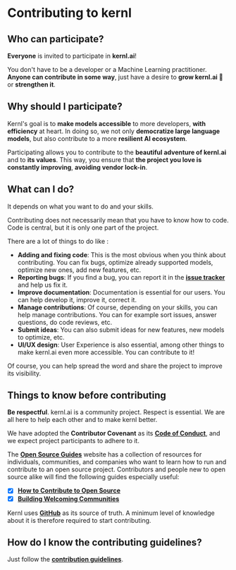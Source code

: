 # Contributing to kernl

## Who can participate?

**Everyone** is invited to participate in **kernl.ai**!

You don't have to be a developer or a Machine Learning practitioner. **Anyone can contribute in some way**, just have a
desire to **grow kernl.ai 🌱** or **strengthen it**.

## Why should I participate?

Kernl's goal is to **make models accessible** to more developers, **with efficiency** at heart.
In doing so, we not only **democratize large language models**, but also contribute to a more **resilient AI ecosystem**.

Participating allows you to contribute to the **beautiful adventure of kernl.ai** and to **its values**.
This way, you ensure that **the project you love is constantly improving**, **avoiding vendor lock-in**.

## What can I do?

It depends on what you want to do and your skills.

Contributing does not necessarily mean that you have to know how to code. Code is central, but it is only one part of the project.

There are a lot of things to do like :

- **Adding and fixing code**: This is the most obvious when you think about contributing. You can fix bugs, optimize already supported models, optimize new ones, add new features, etc.
- **Reporting bugs**: If you find a bug, you can report it in the **[issue tracker](https://github.com/ELS-RD/kernl/issues)** and help us fix it.
- **Improve documentation**: Documentation is essential for our users. You can help develop it, improve it, correct it. 
- **Manage contributions**: Of course, depending on your skills, you can help manage contributions. You can for example sort issues, answer questions, do code reviews, etc.
- **Submit ideas**: You can also submit ideas for new features, new models to optimize, etc.
- **UI/UX design**: User Experience is also essential, among other things to make kernl.ai even more accessible. You can contribute to it!

Of course, you can help spread the word and share the project to improve its visibility.

## Things to know before contributing

**Be respectful**. kernl.ai is a community project. Respect is essential. We are all here to help each other and to make kernl better.

We have adopted the **Contributor Covenant** as its **[Code of Conduct](code-of-conduct.md)**, and we expect project participants to adhere to it.

The **[Open Source Guides](https://opensource.guide/)** website has a collection of resources for individuals, communities, and companies who want to learn how to run and contribute to an open source project.
Contributors and people new to open source alike will find the following guides especially useful:

 - [x] **[How to Contribute to Open Source](https://opensource.guide/how-to-contribute/)**
 - [x] **[Building Welcoming Communities](https://opensource.guide/building-community/)**

Kernl uses **[GitHub](https://github.com/ELS-RD/kernl)** as its source of truth.
A minimum level of knowledge about it is therefore required to start contributing.

## How do I know the contributing guidelines?

Just follow the **[contribution guidelines](how-to-contribute.md)**. 

